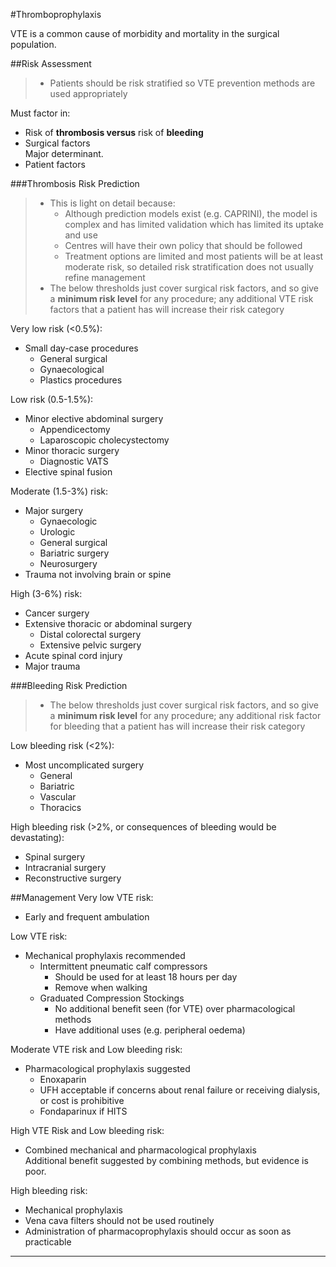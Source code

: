 #Thromboprophylaxis

VTE is a common cause of morbidity and mortality in the surgical population.


##Risk Assessment
> * Patients should be risk stratified so VTE prevention methods are used appropriately


Must factor in:
* Risk of **thrombosis versus** risk of **bleeding**
* Surgical factors  
Major determinant.
* Patient factors


###Thrombosis Risk Prediction
> * This is light on detail because:
>	* Although prediction models exist (e.g. CAPRINI), the model is complex and has limited validation which has limited its uptake and use
>	* Centres will have their own policy that should be followed
>	* Treatment options are limited and most patients will be at least moderate risk, so detailed risk stratification does not usually refine management
> * The below thresholds just cover surgical risk factors, and so give a **minimum risk level** for any procedure; any additional VTE risk factors that a patient has will increase their risk category


Very low risk (<0.5%):
* Small day-case procedures
	* General surgical
	* Gynaecological
	* Plastics procedures


Low risk (0.5-1.5%):
* Minor elective abdominal surgery
	* Appendicectomy
	* Laparoscopic cholecystectomy
* Minor thoracic surgery
	* Diagnostic VATS
* Elective spinal fusion


Moderate (1.5-3%) risk:
* Major surgery
	* Gynaecologic
	* Urologic
	* General surgical
	* Bariatric surgery
	* Neurosurgery
* Trauma not involving brain or spine


High (3-6%) risk:
* Cancer surgery
* Extensive thoracic or abdominal surgery
	* Distal colorectal surgery
	* Extensive pelvic surgery
* Acute spinal cord injury
* Major trauma

###Bleeding Risk Prediction
> * The below thresholds just cover surgical risk factors, and so give a **minimum risk level** for any procedure; any additional risk factor for bleeding that a patient has will increase their risk category

Low bleeding risk (<2%):
* Most uncomplicated surgery
	* General
	* Bariatric
	* Vascular
	* Thoracics


High bleeding risk (>2%, or consequences of bleeding would be devastating):
* Spinal surgery
* Intracranial surgery
* Reconstructive surgery


##Management
Very low VTE risk:
* Early and frequent ambulation


Low VTE risk:
* Mechanical prophylaxis recommended
	* Intermittent pneumatic calf compressors
		* Should be used for at least 18 hours per day
		* Remove when walking
	* Graduated Compression Stockings
		* No additional benefit seen (for VTE) over pharmacological methods
		* Have additional uses (e.g. peripheral oedema)


Moderate VTE risk and Low bleeding risk:
* Pharmacological prophylaxis suggested
	* Enoxaparin
	* UFH acceptable if concerns about renal failure or receiving dialysis, or cost is prohibitive
	* Fondaparinux if HITS


High VTE Risk and Low bleeding risk:
* Combined mechanical and pharmacological prophylaxis  
Additional benefit suggested by combining methods, but evidence is poor.


High bleeding risk:
* Mechanical prophylaxis
* Vena cava filters should not be used routinely
* Administration of pharmacoprophylaxis should occur as soon as practicable


---